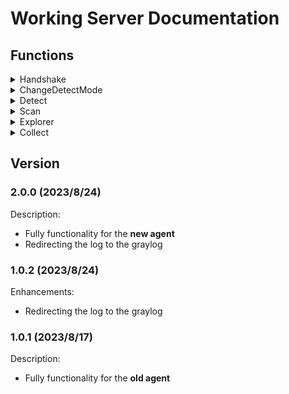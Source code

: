 # Working Server Documentation

## Functions
<details>
<summary>Handshake</summary>

| Direction      | TaskName            | Format           | Msg e.g.                                                                                                                                                                   | Note |
| -------------- | ------------------- | ---------------- | -------------------------------------------------------------------------------------------------------------------------------------------------------------------------- | ---- |
| Agent → Server | GiveInfo            | AgentInfo        | <details><summary>AgentInfo</summary> x64\|Windows 10 Home\|DESKTOP\-LD2C4NP\|SYSTEM\|3\.4\.2\.0,1988,1989\|20230815110126\|569a2191ae414802a5a72bc0b8e0bd1e\|0 </details> |      |
| Server → Agent | OpenCheckThread     | AgentID          | <details><summary>AgentID</summary> 6b75775ef8854658a595286f6f051399 </details>                                                                                            |      |
| Agent → Server | GiveDetectInfoFirst | process\|network | 0\|0                                                                                                                                                                       |      |
| Server → Agent | UpdateDetectMode    | process\|network | 0\|0                                                                                                                                                                       |      |
| Agent → Server | GiveDetectInfo      | process\|network | 0\|0                                                                                                                                                                       |      |
| Server → Agent | CheckConnect        | \(Heartbeat\)    | 0\|0                                                                                                                                                                       |      |

</details>

<details>

<summary>ChangeDetectMode</summary>

| Direction      	| TaskName         	| Format           	| Msg e.g. 	| Note 	|
|----------------	|------------------	|------------------	|----------	|------	|
| User → Server  	| ChangeDetectMode 	| process\|network 	| 0\|0     	|      	|
| Server → Agent 	| UpdateDetectMode 	| process\|network 	| 0\|0     	|      	|
| Agent → Server 	| GiveDetectInfo   	| process\|network 	| 0\|0     	|      	|

</details>

<details>

<summary>Detect</summary>

|      Direction 	| TaskName              	| Format 	| Msg e.g. 	| Note 	|
|---------------	|-----------------------	|--------	|----------	|------	|
| Agent → Server 	| GiveDetectNetwork     	|  \{struct MemoryNetworkDetect\}  |<details><summary>MemoryNetworkDetect</summary> 104984\|13.107.42.16:443\|1690922105\|1690080351\|0\|52365| |
| Server → Agent 	| DataRight             	|        	|          	|      	|
| Agent → Server 	| GiveDetectProcessFrag 	|   \(detect data fragment\)     	|          	|   Split into multiple fragments if it's too long   	|
| Server → Agent 	| DataRight             	|        	|          	|      	|
| Agent → Server 	| GiveDetectProcess     	| \{struct Memory\}	|<details><summary>Memory</summary> 	|   Single or the last one   	|
| Server → Agent 	| DataRight             	|        	|          	|      	|
| Server → Agent 	| DataRight             	|        	|          	|      	|

<details><summary>MemoryNetworkDetect</summary> ProcessId int<br>Address string<br>Timestamp int<br>ProcessCreateTime int<br>ConnectionINorOUT bool <br>AgentPort int </details>
<details><summary>Memory</summary> ProcessName string<br>ProcessCreateTime int<br>DynamicCommand string<br>ProcessMD5 string<br>ProcessPath string <br>ParentProcessId int <br>ParentProcessName string<br>ParentProcessPath string<br>DigitalSign string<br>ProcessId int<br>InjectActive string<br>ProcessBeInjected int<br>Boot string<br>Hide string<br>ImportOtherDLL string<br>Hook string <br>ProcessConnectIP string<br>RiskLevel int<br>Mode string </details>

</details>

<details>

<summary>Scan</summary>



</details>

<details>

<summary>Explorer</summary>



</details>

<details>

<summary>Collect</summary>



</details>

## Version

### 2.0.0 (2023/8/24)
Description:
- Fully functionality for the **new agent**
- Redirecting the log to the graylog

### 1.0.2 (2023/8/24)
Enhancements:
- Redirecting the log to the graylog

### 1.0.1 (2023/8/17)
Description:
- Fully functionality for the **old agent**